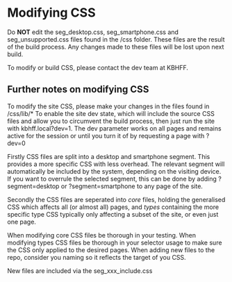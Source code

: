 # Modifying CSS

Do **NOT** edit the seg_desktop.css, seg_smartphone.css and seg_unsupported.css files found in the /css folder. 
These files are the result of the build process. Any changes made to these files will be lost upon next build.

To modify or build CSS, please contact the dev team at KBHFF.


## Further notes on modifying CSS

To modify the site CSS, please make your changes in the files found in /css/lib/*
To enable the site dev state, which will include the source CSS files and allow you to circumvent the build process, 
then just run the site with kbhff.local?dev=1. The dev parameter works on all pages and remains active for the session 
or until you turn it of by requesting a page with ?dev=0


Firstly CSS files are split into a desktop and smartphone segment. This provides a more specific CSS with less overhead.
The relevant segment will automatically be included by the system, depending on the visiting device. If you want to overrule
the selected segment, this can be done by adding ?segment=desktop or ?segment=smartphone to any page of the site.

Secondly the CSS files are seperated into _core_ files, holding the generalised CSS which affects all (or almost all) pages, 
and _types_ containing the more specific type CSS typically only affecting a subset of the site, or even just one page.


When modifying core CSS files be thorough in your testing.
When modifying types CSS files be thorough in your selector usage to make sure the CSS only applied to the desired pages.
When adding new files to the repo, consider you naming so it reflects the target of you CSS.

New files are included via the seg_xxx_include.css

